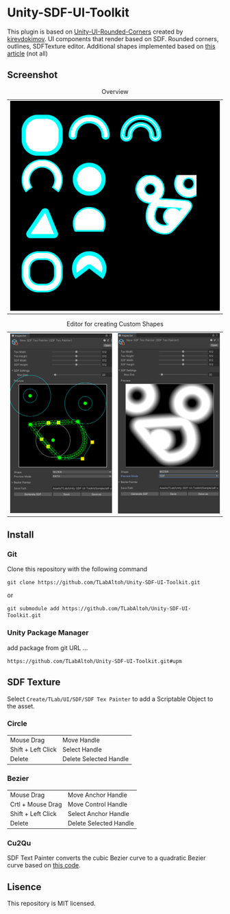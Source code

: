 # Unity-SDF-UI-Toolkit

This plugin is based on [Unity-UI-Rounded-Corners](https://github.com/kirevdokimov/Unity-UI-Rounded-Corners) created by [kirevdokimov](https://github.com/kirevdokimov). UI components that render based on SDF. Rounded corners, outlines, SDFTexture editor. Additional shapes implemented based on [this article](https://iquilezles.org/articles/distfunctions2d/) (not all)

## Screenshot
<table>
    <caption>Overview</caption>
    <tr>
        <td><img src="Media/overview.png" width="512"></img>  </td>
    </tr>
</table>
<table>
    <caption>Editor for creating Custom Shapes</caption>
    <tr>
        <td><img src="Media/sdf-tex-painter-path-view.png" width="512"><img></td>
        <td><img src="Media/sdf-tex-painter-sdf-view.png" width="512"><img></td>
    </tr>
</table>

## Install
### Git
Clone this repository with the following command
```
git clone https://github.com/TLabAltoh/Unity-SDF-UI-Toolkit.git
```

or

```
git submodule add https://github.com/TLabAltoh/Unity-SDF-UI-Toolkit.git
```
### Unity Package Manager
add package from git URL ...
```
https://github.com/TLabAltoh/Unity-SDF-UI-Toolkit.git#upm
```

## SDF Texture
Select ```Create/TLab/UI/SDF/SDF Tex Painter``` to add a Scriptable Object to the asset.

### Circle
|  |   |
| ------ | ------ |
| Mouse Drag | Move Handle |
| Shift + Left Click | Select Handle |
| Delete | Delete Selected Handle |

### Bezier
|  |   |
| ------ | ------ |
| Mouse Drag | Move Anchor Handle |
| Crtl + Mouse Drag | Move Control Handle |
| Shift + Left Click | Select Anchor Handle |
| Delete | Delete Selected Handle |

### Cu2Qu
SDF Text Painter converts the cubic Bezier curve to a quadratic Bezier curve based on [this code](https://github.com/googlefonts/cu2qu).

## Lisence
This repository is MIT licensed.
